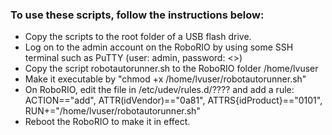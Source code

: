 ### To use these scripts, follow the instructions below:
- Copy the scripts to the root folder of a USB flash drive.
- Log on to the admin account on the RoboRIO by using some SSH terminal such as PuTTY (user: admin, password: <<blank>>)
- Copy the script robotautorunner.sh to the RoboRIO folder /home/lvuser
- Make it executable by "chmod +x /home/lvuser/robotautorunner.sh"
- On RoboRIO, edit the file in /etc/udev/rules.d/???? and add a rule:
    ACTION=="add", ATTR(idVendor)=="0a81", ATTRS{idProduct}=="0101", RUN+="/home/lvuser/robotautorunner.sh"
- Reboot the RoboRIO to make it in effect.
